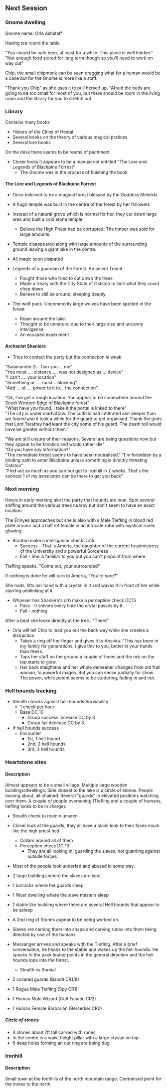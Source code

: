 ## Next Session

### Gnome dwelling

Gnome name: Orla Ashstaff

Having tea round the table

"You should be safe here, at least for a while. This place is well hidden." 
"Not enough food stored for long term though so you'll need to work on way out"

Chip, the small chipmonk can be seen dragging what for a human would be a cane but for the Gnome is more like a staff.

"Thank you Chip" as she uses it to pull herself up. 
"Afraid the beds are going to be too small for most of you, but there should be room in the living room and the library for you to stretch out.

### Library

Contains many books

* History of the Cities of Hestal
* Several books on the theory of various magical pratices
* Several lore books

On the desk there seems to be reems of pachment

* Closer looks it appears to be a manuscript entitled "The Lore and Legends of Blackpine Forrest"
  * The Gnome was in the process of finishing the book
  
#### The Lore and Legends of Blackpine Forrest

* Once beleived to be a magical forest blessed by the Goddess Meleikki
* A hugh temple was built in the centre of the forest by her followers
* Instead of a natural grove which is normal for her, they cut down large area and built a cold stone temple.
  * Believe the High Priest had be corrupted. The timber was sold for large amounts.
* Temple disappeared along with large amounts of the surrounding ground leaving a giant lake in the centre.
* All magic soon disipated

* Legends of a guardian of the Forest. An acient Treant.
  * Fought those who tried to cut down the trees
  * Made a treaty with the City State of Ostston to limit what they could chop down
  * Believe to still be around, sleeping deeply.

* The wolf pack. Uncommonly large wolves have been spotted in the forest
  * Roam around the lake. 
  * Thought to be unnatural due to their large size and uncanny intelligence
  * An escaped experiment 

#### Archanist Shaniera 

* Tries to contact the party but the connection is weak.

"Salamander S... Can you ... me"  
"You must .. . distance..... was not designed as.... device"  
"I can't .... your location"  
"Something or  .... must .. blocking"  
"Add ... of. ... power to it to... the connection"  

"Ok, I've got a rough location. You appear to be somewhere around the South Western Edge of Blackpine forest"  
"What have you found. I take it the portal is linked to there"  
"The city is under martial law. The cultists had infiltrated alot deeper than we feared and it took a while for the guard to get organised. Thank the gods that Lord Tarafrey had leant the city some of his guard. The death toll would have be greater without them."  

"We are still unsure of their reasons. Several are being questions now but they appear to be fanatics and would rather die"  
"Do you have any information?"  
"The immediate threat seems to have been neutralised."
"I'm forbidden by a binding oath to enter Blackpine unless something is directly threating Ostston"  
"Find out as much as you can but get to Ironhill in 2 weeks. That's the soonest 1 of my asosicates can be there to get you back"

### Next morning

Howls in early morning alert the party that hounds are near. Spot several sniffing around the various trees nearby but don't seem to have an exact location

The Erinyes approaches but she is also with a Male Tiefling in blood red plate armour and a half elf female in an intricate robe with mystical runes glowing. 

* Branton make a intelligance check Dc15
  * Success - That is Ameria, the daughter of the current headmistress of the University and a powerful Sorceress
  * Fail - She is familiar to you but you can't pinpoint from where
  
Tiefling speaks.  "Come out, your surrounded"

If nothing is done he will turn to Ameria, "You're sure?"

She nods, lifts her hand with a crystal in it and waves it in front of her while starring unblinking at it.

* Whoever has Shaniera's orb make a perception check DC15
  * Pass - It shivers every time the crytal passes by it.
  * Fail - nothing
  
After a beat she looks directly at the tree.. "There"

* Orla will tell Chip to lead you out the back way while she creates a distraction
  * Takes a ring off her finger and gives it to Ahsoka. "This has been in my family for generations. I give this to you, better in your hands than theirs.
  * Taps her staff on the ground a couple of times and the orb on the top starts to glow.
  * Her back staightens and her whole demeaner changes from old frail woman, to powerful mages. But you can sense partially for show. The power, while potent seems to be stuttering, fading in and out.
  
### Hell hounds tracking  

* Stealth checks against hell hounds Surviability
  * 1 check per hour
  * Base DC 10
    * Group success increase DC by 3
    * Group fail decease DC by 3
* If hell hounds success
  * Encounter
    * 1st, 1 hell hound
    * 2nd, 2 hell hounds
    * 3rd, 3 hell hounds
  
### Heartstone sites   
#### Description 
Almost appears to be a small village. Multiple large wooden buildings/dwellings. Side closest to the lake is a circle of stones. People moving about, all chained. Several "guards" in elevated positions watching over them. A couple of people overseeing (Tiefling and a couple of humans, tiefling looks to be in charge).

* Stealth check to reamin unseen.
* Closer look at the guards, they all have a blank look to their faces much like the high priest had
  * Collars around all of them
  * Perception check DC 13
    * They are all looking in, guarding the slaves, not guarding against outside forces
* Most of the people look underfed and abused in some way.  
* 2 large buildings where the slaves are kept
* 1 barracks where the guards sleep
* 1 Nicer dwelling where the slave masters sleep
* 1 stable like building where there are several Hell hounds that appear to be asleep
* A 2nd ring of Stones appear to be being worked on.
* Slaves are carving them into shape and carving runes into them being directed by one of the humans

* Messanger arrives and speaks with the Tiefling. After a brief conversation, he heads to the stable and wakes up the hell hounds. He speaks to the pack leader points in the general direction and the hell hounds lope into the forest.
  * Stealth vs Survial

* 5 collared guards (Bandit CR1/8)
* 1 Rogue Male Teifling (Spy CR1)
* 1 Human Male Wizard (Cult Fanatic CR2)
* 1 Human Female Barbarian (Berserker CR2)

##### Circle of stones

* 4 stones about 7ft tall carved with runes
* In the centre is a waist height pillar with a large crystal on top.
* 6 deep holes forming an out ring are being dug.

### Ironhill

#### Description

Small town at the foothills of the north mountain range. Centralised point for the mines to the north.

  
  
